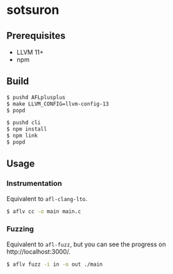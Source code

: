 # sotsuron

## Prerequisites

- LLVM 11+
- npm

## Build

```sh
$ pushd AFLplusplus
$ make LLVM_CONFIG=llvm-config-13
$ popd

$ pushd cli
$ npm install
$ npm link
$ popd
```

## Usage

### Instrumentation

Equivalent to `afl-clang-lto`.

```sh
$ aflv cc -o main main.c
```

### Fuzzing

Equivalent to `afl-fuzz`, but you can see the progress on http://localhost:3000/.

```sh
$ aflv fuzz -i in -o out ./main
```
